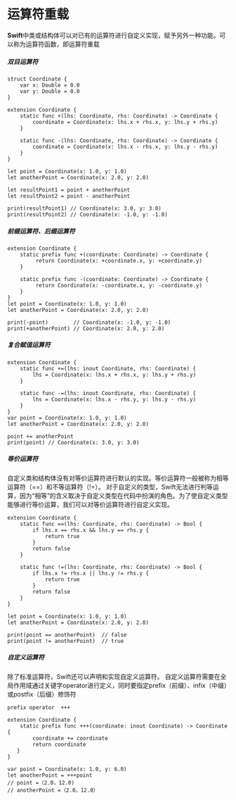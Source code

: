 # 运算符重载



**Swift**中类或结构体可以对已有的运算符进行自定义实现，赋予另外一种功能。可以称为运算符函数，即运算符重载



##### 双目运算符

```
struct Coordinate {
    var x: Double = 0.0
    var y: Double = 0.0
}

extension Coordinate {
    static func +(lhs: Coordinate, rhs: Coordinate) -> Coordinate {
        coordinate = Coordinate(x: lhs.x + rhs.x, y: lhs.y + rhs.y)
    }

    static func -(lhs: Coordinate, rhs: Coordinate) -> Coordinate {
        coordinate = Coordinate(x: lhs.x - rhs.x, y: lhs.y - rhs.y)
    }
}

let point = Coordinate(x: 1.0, y: 1.0)
let anotherPoint = Coordinate(x: 2.0, y: 2.0)
    
let resultPoint1 = point + anotherPoint
let resultPoint2 = point - anotherPoint
    
print(resultPoint1) // Coordinate(x: 3.0, y: 3.0)
print(resultPoint2) // Coordinate(x: -1.0, y: -1.0)
```



##### 前缀运算符、后缀运算符

```
extension Coordinate {
    static prefix func +(coordinate: Coordinate) -> Coordinate {
         return Coordinate(x: +coordinate.x, y: +coordinate.y)
    }

    static prefix func -(coordinate: Coordinate) -> Coordinate {
         return Coordinate(x: -coordinate.x, y: -coordinate.y)
    }
}
let point = Coordinate(x: 1.0, y: 1.0)
let anotherPoint = Coordinate(x: 2.0, y: 2.0)

print(-point)        // Coordinate(x: -1.0, y: -1.0)
print(+anotherPoint) // Coordinate(x: 2.0, y: 2.0)
```



##### 复合赋值运算符

```
extension Coordinate {
    static func +=(lhs: inout Coordinate, rhs: Coordinate) {
        lhs = Coordinate(x: lhs.x + rhs.x, y: lhs.y + rhs.y)
    }

    static func -=(lhs: inout Coordinate, rhs: Coordinate) {
        lhs = Coordinate(x: lhs.x - rhs.y, y: lhs.y - rhs.y)
    }
}
var point = Coordinate(x: 1.0, y: 1.0)
let anotherPoint = Coordinate(x: 2.0, y: 2.0)
    
point += anotherPoint
print(point) // Coordinate(x: 3.0, y: 3.0)
```



##### 等价运算符

自定义类和结构体没有对等价运算符进行默认的实现。等价运算符一般被称为相等运算符（==）和不等运算符（!=）。
对于自定义的类型，Swift无法进行判等运算，因为“相等”的含义取决于自定义类型在代码中扮演的角色。为了使自定义类型能够进行等价运算，我们可以对等价运算符进行自定义实现。

```
extension Coordinate {
    static func ==(lhs: Coordinate, rhs: Coordinate) -> Bool {
        if lhs.x == rhs.x && lhs.y == rhs.y {
            return true
        }
        return false
    }

    static func !=(lhs: Coordinate, rhs: Coordinate) -> Bool {
        if lhs.x != rhs.x || lhs.y != rhs.y {
            return true
        }
        return false
    }
}

let point = Coordinate(x: 1.0, y: 1.0)
let anotherPoint = Coordinate(x: 2.0, y: 2.0)
    
print(point == anotherPoint)  // false
print(point != anotherPoint)  // true
```



##### 自定义运算符

除了标准运算符，Swift还可以声明和实现自定义运算符。
自定义运算符需要在全局作用域通过关键字operator进行定义，同时要指定prefix（前缀）、infix（中缀）或postfix（后缀）修饰符

```
prefix operator  +++

extension Coordinate {
    static prefix func +++(coordinate: inout Coordinate) -> Coordinate {
        coordinate += coordinate
        return coordinate
   }
}

var point = Coordinate(x: 1.0, y: 6.0)
let anotherPoint = +++point 
// point =（2.0，12.0)
// anotherPoint =（2.0，12.0）
```

